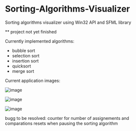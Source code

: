 # Sorting-Algorithms-Visualizer
Sorting algorithms visualizer using Win32 API and SFML library

** project not yet finished

Currently implemented algorithms:
* bubble sort
* selection sort
* insertion sort
* quicksort
* merge sort


Current application images:

![image](https://user-images.githubusercontent.com/92437439/227304827-8a363fc6-c2bf-483e-9d33-42d35b449403.png)

![image](https://user-images.githubusercontent.com/92437439/227305163-aee3ca2a-5401-4321-a958-b48f1be26501.png)

![image](https://user-images.githubusercontent.com/92437439/227305803-556ca8a4-9612-4cab-9260-941ae5da4a00.png)


bugg to be resolved: counter for number of assignements and comparations resets when pausing the sorting algorithm
